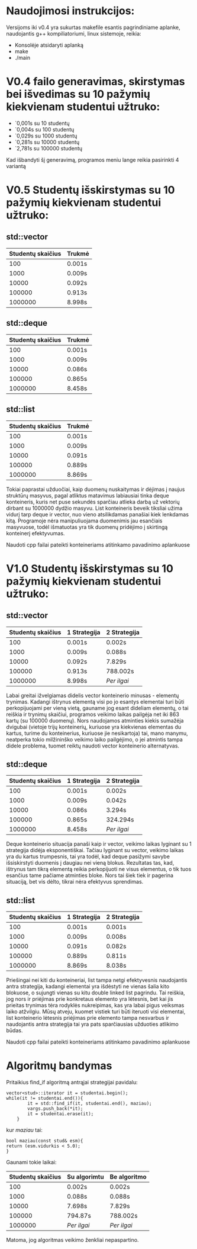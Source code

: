 # Naudojimosi instrukcijos:

Versijoms iki v0.4 yra sukurtas makefile esantis pagrindiniame aplanke, naudojantis g++ kompiliatoriumi, linux sistemoje, reikia:
- Konsolėje atsidaryti aplanką
- make
- ./main

# V0.4 failo generavimas, skirstymas bei išvedimas su 10 pažymių kiekvienam studentui užtruko: 
- `0,001s su 10 studentų
- `0,004s su 100 studentų
- `0,029s su 1000 studentų
- `0,281s su 10000 studentų
- `2,781s su 100000 studentų

Kad išbandyti šį generavimą, programos meniu lange reikia pasirinkti 4 variantą

# V0.5 Studentų išskirstymas su 10 pažymių kiekvienam studentui užtruko: 

## std::vector

| Studentų skaičius | Trukmė  | 
| ----------------  | ------- | 
| 100               | 0.001s  |
| 1000              | 0.009s  |
| 10000             | 0.092s  |
| 100000            | 0.913s  |
| 1000000           | 8.998s  | 

## std::deque

| Studentų skaičius | Trukmė  |
| ----------------  | ------- |
| 100               | 0.001s  |
| 1000              | 0.009s  |
| 10000             | 0.086s  |
| 100000            | 0.865s  |
| 1000000           | 8.458s  |

## std::list

| Studentų skaičius | Trukmė  | 
| ----------------  | ------- | 
| 100               | 0.001s  |
| 1000              | 0.009s  |
| 10000             | 0.091s  |
| 100000            | 0.889s  |
| 1000000           | 8.869s  |

Tokiai paprastai užduočiai, kaip duomenų nuskaitymas ir dėjimas į naujus struktūrų masyvus, pagal atliktus matavimus labiausiai tinka deque konteineris, kuris net puse sekundės sparčiau atlieka darbą už vektorių dirbant su 1000000 dydžio masyvu. List konteineris beveik tiksliai užima vidurį tarp deque ir vector, nuo vieno atsilikdamas panašiai kiek lenkdamas kitą. Programoje nėra manipuliuojama duomenimis jau esančiais masyvuose, todėl išmatuotas yra tik duomenų pridėjimo į skirtingą konteinerį efektyvumas.

Naudoti cpp failai pateikti konteineriams atitinkamo pavadinimo aplankuose

# V1.0 Studentų išskirstymas su 10 pažymių kiekvienam studentui užtruko: 

## std::vector

| Studentų skaičius | 1 Strategija | 2 Strategija |
| ----------------  | ------------ | ------------ |
| 100               | 0.001s       | 0.002s       |
| 1000              | 0.009s       | 0.088s       |
| 10000             | 0.092s       | 7.829s       |
| 100000            | 0.913s       | 788.002s     |
| 1000000           | 8.998s       | *Per ilgai*  |

Labai greitai ižvelgiamas didelis vector konteinerio minusas - elementų trynimas. Kadangi ištrynus elementą visi po jo esantys elementai turi būti perkopijuojami per vieną vietą, gauname jog esant dideliam elementų, o tai reiškia ir trynimų skaičiui, programos veikimo laikas pailgėja net iki 863 kartų (su 100000 duomenų). Nors naudojamos atminties kiekis sumažėja dvigubai (vietoje trijų konteinerių, kuriuose yra kiekvienas elementas du kartus, turime du konteinerius, kuriuose jie nesikartoja) tai, mano manymu, neatperka tokio milžininško veikimo laiko pailgėjimo, o jei atmintis tampa didele problema, tuomet reiktų naudoti vector konteinerio alternatyvas.

## std::deque

| Studentų skaičius | 1 Strategija | 2 Strategija |
| ----------------  | ------------ | ------------ |
| 100               | 0.001s       | 0.002s       |
| 1000              | 0.009s       | 0.042s       |
| 10000             | 0.086s       | 3.294s       |
| 100000            | 0.865s       | 324.294s     |
| 1000000           | 8.458s       | *Per ilgai*  |

Deque konteinerio situacija panaši kaip ir vector, veikimo laikas lyginant su 1 strategija didėja eksponentiškai. Tačiau lyginant su vector, veikimo laikas yra du kartus trumpesnis, tai yra todėl, kad deque pasižymi savybe išsiskirstyti duomenis į daugiau nei vieną blokus. Rezultatas tas, kad, ištrynus tam tikrą elementą reikia perkopijuoti ne visus elementus, o tik tuos esančius tame pačiame atminties bloke. Nors tai šiek tiek ir pagerina situaciją, bet vis dėlto, tikrai nėra efektyvus sprendimas.

## std::list

| Studentų skaičius | 1 Strategija | 2 Strategija |
| ----------------  | ------------ | ------------ |
| 100               | 0.001s       | 0.001s       |
| 1000              | 0.009s       | 0.008s       |
| 10000             | 0.091s       | 0.082s       |
| 100000            | 0.889s       | 0.811s       |
| 1000000           | 8.869s       | 8.038s       |

Priešingai nei kiti du konteineriai, list tampa netgi efektyvesnis naudojantis antra strategija, kadangi elementai yra išdėstyti ne vienas šalia kito blokuose, o sujungti vienas su kitu double linked list pagrindu. Tai reiškia, jog nors ir priėjimas prie konkretaus elemento yra lėtesnis, bet kai jis prieitas trynimas tėra rodyklės nukreipimas, kas yra labai pigus veiksmas laiko atžvilgiu. Mūsų atveju, kuomet vistiek turi būti iteruoti visi elementai, list konteinerio lėtesnis priėjimas prie elemento tampa nesvarbus ir naudojantis antra strategija tai yra pats sparčiausias užduoties atlikimo būdas.

Naudoti cpp failai pateikti konteineriams atitinkamo pavadinimo aplankuose

# Algoritmų bandymas

Pritaikius find_if algoritmą antrąjai strategijai pavidalu:
```
vector<stud>::iterator it = studentai.begin();
while(it != studentai.end()){
        it = std::find_if(it, studentai.end(), maziau);
        vargs.push_back(*it);
        it = studentai.erase(it);
    }
```
kur *maziau* tai:
```
bool maziau(const stud& esm){
return (esm.vidurkis < 5.0);
}
```
Gaunami tokie laikai:

| Studentų skaičius | Su algorimtu | Be algoritmo |
| ----------------  | ------------ | ------------ |
| 100               | 0.002s       | 0.002s       |
| 1000              | 0.088s       | 0.088s       |
| 10000             | 7.698s       | 7.829s       |
| 100000            | 794.87s      | 788.002s     |
| 1000000           | *Per ilgai*  | *Per ilgai*  |

Matoma, jog algoritmas veikimo ženkliai nepaspartino.

